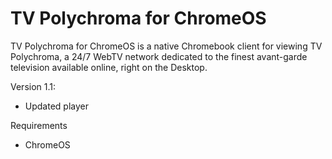 # TV Polychroma for ChromeOS
TV Polychroma for ChromeOS is a native Chromebook client for viewing TV Polychroma, a 24/7 WebTV network dedicated to the finest avant-garde television available online, right on the Desktop.

Version 1.1:
- Updated player

Requirements
- ChromeOS
